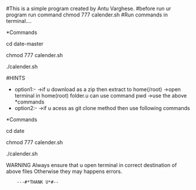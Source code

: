 #This is a simple program created by Antu Varghese.
#before run ur program run command chmod 777 calender.sh
#Run commands in terminal....

*Commands

cd date-master

chmod 777 calender.sh

./calender.sh

#HINTS
+ option1:-
->if u download as a zip then extract to home(/root)
->open terminal in home(root) folder.u can use command pwd
->use the above *commands
+ option2:-
->if u acess as git clone method then use following commands

*Commands

cd date      

chmod 777 calender.sh

./calender.sh

WARNING
Always ensure that u open terminal in correct destination of 
 above files Otherwise they may happens errors.

		---#*THANK U*#--
